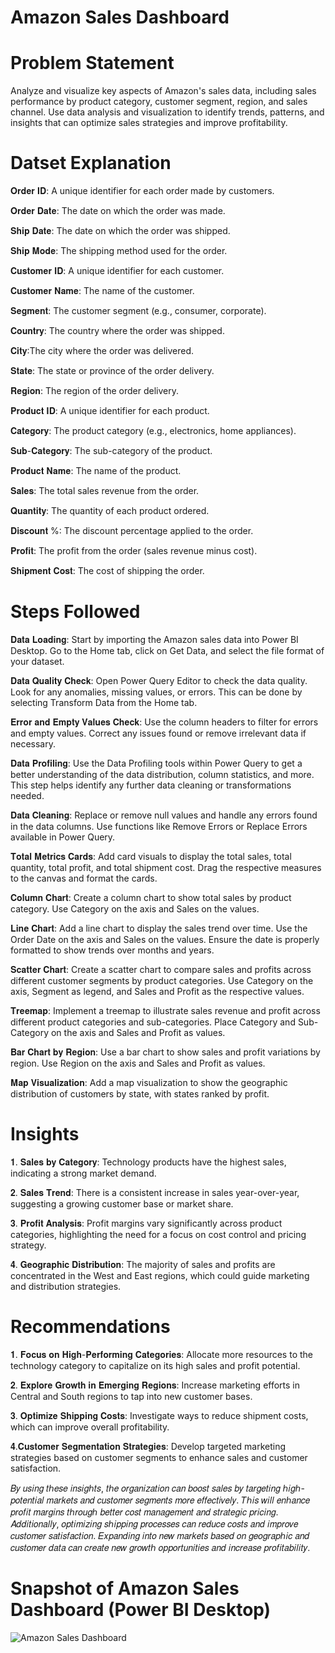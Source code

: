 # Amazon Sales Dashboard

# Problem Statement
Analyze and visualize key aspects of Amazon's sales data, including sales performance by product category, customer segment, region, and sales channel. Use data analysis and visualization to identify trends, patterns, and insights that can optimize sales strategies and improve profitability.

# Datset Explanation
𝐎𝐫𝐝𝐞𝐫 𝐈𝐃: A unique identifier for each order made by customers.

𝐎𝐫𝐝𝐞𝐫 𝐃𝐚𝐭𝐞: The date on which the order was made.

𝐒𝐡𝐢𝐩 𝐃𝐚𝐭𝐞: The date on which the order was shipped.

𝐒𝐡𝐢𝐩 𝐌𝐨𝐝𝐞: The shipping method used for the order.

𝐂𝐮𝐬𝐭𝐨𝐦𝐞𝐫 𝐈𝐃: A unique identifier for each customer.

𝐂𝐮𝐬𝐭𝐨𝐦𝐞𝐫 𝐍𝐚𝐦𝐞: The name of the customer.

𝐒𝐞𝐠𝐦𝐞𝐧𝐭: The customer segment (e.g., consumer, corporate).

𝐂𝐨𝐮𝐧𝐭𝐫𝐲: The country where the order was shipped.

𝐂𝐢𝐭𝐲:The city where the order was delivered.

𝐒𝐭𝐚𝐭𝐞: The state or province of the order delivery.

𝐑𝐞𝐠𝐢𝐨𝐧: The region of the order delivery.

𝐏𝐫𝐨𝐝𝐮𝐜𝐭 𝐈𝐃: A unique identifier for each product.

𝐂𝐚𝐭𝐞𝐠𝐨𝐫𝐲: The product category (e.g., electronics, home appliances).

𝐒𝐮𝐛-𝐂𝐚𝐭𝐞𝐠𝐨𝐫𝐲: The sub-category of the product.

𝐏𝐫𝐨𝐝𝐮𝐜𝐭 𝐍𝐚𝐦𝐞: The name of the product.

𝐒𝐚𝐥𝐞𝐬: The total sales revenue from the order.

𝐐𝐮𝐚𝐧𝐭𝐢𝐭𝐲: The quantity of each product ordered.

𝐃𝐢𝐬𝐜𝐨𝐮𝐧𝐭 %: The discount percentage applied to the order.

𝐏𝐫𝐨𝐟𝐢𝐭: The profit from the order (sales revenue minus cost).

𝐒𝐡𝐢𝐩𝐦𝐞𝐧𝐭 𝐂𝐨𝐬𝐭: The cost of shipping the order.

# Steps Followed
𝐃𝐚𝐭𝐚 𝐋𝐨𝐚𝐝𝐢𝐧𝐠:
Start by importing the Amazon sales data into Power BI Desktop. Go to the Home tab, click on Get Data, and select the file format of your dataset.

𝐃𝐚𝐭𝐚 𝐐𝐮𝐚𝐥𝐢𝐭𝐲 𝐂𝐡𝐞𝐜𝐤:
Open Power Query Editor to check the data quality. Look for any anomalies, missing values, or errors. This can be done by selecting Transform Data from the Home tab.

𝐄𝐫𝐫𝐨𝐫 𝐚𝐧𝐝 𝐄𝐦𝐩𝐭𝐲 𝐕𝐚𝐥𝐮𝐞𝐬 𝐂𝐡𝐞𝐜𝐤:
Use the column headers to filter for errors and empty values. Correct any issues found or remove irrelevant data if necessary.

𝐃𝐚𝐭𝐚 𝐏𝐫𝐨𝐟𝐢𝐥𝐢𝐧𝐠:
Use the Data Profiling tools within Power Query to get a better understanding of the data distribution, column statistics, and more. This step helps identify any further data cleaning or transformations needed.

𝐃𝐚𝐭𝐚 𝐂𝐥𝐞𝐚𝐧𝐢𝐧𝐠:
Replace or remove null values and handle any errors found in the data columns. Use functions like Remove Errors or Replace Errors available in Power Query.

𝐓𝐨𝐭𝐚𝐥 𝐌𝐞𝐭𝐫𝐢𝐜𝐬 𝐂𝐚𝐫𝐝𝐬:
Add card visuals to display the total sales, total quantity, total profit, and total shipment cost. Drag the respective measures to the canvas and format the cards.

𝐂𝐨𝐥𝐮𝐦𝐧 𝐂𝐡𝐚𝐫𝐭:
Create a column chart to show total sales by product category. Use Category on the axis and Sales on the values.

𝐋𝐢𝐧𝐞 𝐂𝐡𝐚𝐫𝐭:
Add a line chart to display the sales trend over time. Use the Order Date on the axis and Sales on the values. Ensure the date is properly formatted to show trends over months and years.

𝐒𝐜𝐚𝐭𝐭𝐞𝐫 𝐂𝐡𝐚𝐫𝐭:
Create a scatter chart to compare sales and profits across different customer segments by product categories. Use Category on the axis, Segment as legend, and Sales and Profit as the respective values.

𝐓𝐫𝐞𝐞𝐦𝐚𝐩:
Implement a treemap to illustrate sales revenue and profit across different product categories and sub-categories. Place Category and Sub-Category on the axis and Sales and Profit as values.

𝐁𝐚𝐫 𝐂𝐡𝐚𝐫𝐭 𝐛𝐲 𝐑𝐞𝐠𝐢𝐨𝐧:
Use a bar chart to show sales and profit variations by region. Use Region on the axis and Sales and Profit as values.

𝐌𝐚𝐩 𝐕𝐢𝐬𝐮𝐚𝐥𝐢𝐳𝐚𝐭𝐢𝐨𝐧:
Add a map visualization to show the geographic distribution of customers by state, with states ranked by profit.

# Insights
𝟏. 𝐒𝐚𝐥𝐞𝐬 𝐛𝐲 𝐂𝐚𝐭𝐞𝐠𝐨𝐫𝐲: 
Technology products have the highest sales, indicating a strong market demand.

𝟐. 𝐒𝐚𝐥𝐞𝐬 𝐓𝐫𝐞𝐧𝐝:
There is a consistent increase in sales year-over-year, suggesting a growing customer base or market share.

𝟑. 𝐏𝐫𝐨𝐟𝐢𝐭 𝐀𝐧𝐚𝐥𝐲𝐬𝐢𝐬:
Profit margins vary significantly across product categories, highlighting the need for a focus on cost control and pricing strategy.

𝟒. 𝐆𝐞𝐨𝐠𝐫𝐚𝐩𝐡𝐢𝐜 𝐃𝐢𝐬𝐭𝐫𝐢𝐛𝐮𝐭𝐢𝐨𝐧:
The majority of sales and profits are concentrated in the West and East regions, which could guide marketing and distribution strategies.

# Recommendations
𝟏. 𝐅𝐨𝐜𝐮𝐬 𝐨𝐧 𝐇𝐢𝐠𝐡-𝐏𝐞𝐫𝐟𝐨𝐫𝐦𝐢𝐧𝐠 𝐂𝐚𝐭𝐞𝐠𝐨𝐫𝐢𝐞𝐬:
Allocate more resources to the technology category to capitalize on its high sales and profit potential.

𝟐. 𝐄𝐱𝐩𝐥𝐨𝐫𝐞 𝐆𝐫𝐨𝐰𝐭𝐡 𝐢𝐧 𝐄𝐦𝐞𝐫𝐠𝐢𝐧𝐠 𝐑𝐞𝐠𝐢𝐨𝐧𝐬:
Increase marketing efforts in Central and South regions to tap into new customer bases.

𝟑. 𝐎𝐩𝐭𝐢𝐦𝐢𝐳𝐞 𝐒𝐡𝐢𝐩𝐩𝐢𝐧𝐠 𝐂𝐨𝐬𝐭𝐬: Investigate ways to reduce shipment costs, which can improve overall profitability.

𝟒.𝐂𝐮𝐬𝐭𝐨𝐦𝐞𝐫 𝐒𝐞𝐠𝐦𝐞𝐧𝐭𝐚𝐭𝐢𝐨𝐧 𝐒𝐭𝐫𝐚𝐭𝐞𝐠𝐢𝐞𝐬: Develop targeted marketing strategies based on customer segments to enhance sales and customer satisfaction.

𝐵𝑦 𝑢𝑠𝑖𝑛𝑔 𝑡ℎ𝑒𝑠𝑒 𝑖𝑛𝑠𝑖𝑔ℎ𝑡𝑠, 𝑡ℎ𝑒 𝑜𝑟𝑔𝑎𝑛𝑖𝑧𝑎𝑡𝑖𝑜𝑛 𝑐𝑎𝑛 𝑏𝑜𝑜𝑠𝑡 𝑠𝑎𝑙𝑒𝑠 𝑏𝑦 𝑡𝑎𝑟𝑔𝑒𝑡𝑖𝑛𝑔 ℎ𝑖𝑔ℎ-𝑝𝑜𝑡𝑒𝑛𝑡𝑖𝑎𝑙 𝑚𝑎𝑟𝑘𝑒𝑡𝑠 𝑎𝑛𝑑 𝑐𝑢𝑠𝑡𝑜𝑚𝑒𝑟 𝑠𝑒𝑔𝑚𝑒𝑛𝑡𝑠 𝑚𝑜𝑟𝑒 𝑒𝑓𝑓𝑒𝑐𝑡𝑖𝑣𝑒𝑙𝑦. 𝑇ℎ𝑖𝑠 𝑤𝑖𝑙𝑙 𝑒𝑛ℎ𝑎𝑛𝑐𝑒 𝑝𝑟𝑜𝑓𝑖𝑡 𝑚𝑎𝑟𝑔𝑖𝑛𝑠 𝑡ℎ𝑟𝑜𝑢𝑔ℎ 𝑏𝑒𝑡𝑡𝑒𝑟 𝑐𝑜𝑠𝑡 𝑚𝑎𝑛𝑎𝑔𝑒𝑚𝑒𝑛𝑡 𝑎𝑛𝑑 𝑠𝑡𝑟𝑎𝑡𝑒𝑔𝑖𝑐 𝑝𝑟𝑖𝑐𝑖𝑛𝑔. 𝐴𝑑𝑑𝑖𝑡𝑖𝑜𝑛𝑎𝑙𝑙𝑦, 𝑜𝑝𝑡𝑖𝑚𝑖𝑧𝑖𝑛𝑔 𝑠ℎ𝑖𝑝𝑝𝑖𝑛𝑔 𝑝𝑟𝑜𝑐𝑒𝑠𝑠𝑒𝑠 𝑐𝑎𝑛 𝑟𝑒𝑑𝑢𝑐𝑒 𝑐𝑜𝑠𝑡𝑠 𝑎𝑛𝑑 𝑖𝑚𝑝𝑟𝑜𝑣𝑒 𝑐𝑢𝑠𝑡𝑜𝑚𝑒𝑟 𝑠𝑎𝑡𝑖𝑠𝑓𝑎𝑐𝑡𝑖𝑜𝑛. 𝐸𝑥𝑝𝑎𝑛𝑑𝑖𝑛𝑔 𝑖𝑛𝑡𝑜 𝑛𝑒𝑤 𝑚𝑎𝑟𝑘𝑒𝑡𝑠 𝑏𝑎𝑠𝑒𝑑 𝑜𝑛 𝑔𝑒𝑜𝑔𝑟𝑎𝑝ℎ𝑖𝑐 𝑎𝑛𝑑 𝑐𝑢𝑠𝑡𝑜𝑚𝑒𝑟 𝑑𝑎𝑡𝑎 𝑐𝑎𝑛 𝑐𝑟𝑒𝑎𝑡𝑒 𝑛𝑒𝑤 𝑔𝑟𝑜𝑤𝑡ℎ 𝑜𝑝𝑝𝑜𝑟𝑡𝑢𝑛𝑖𝑡𝑖𝑒𝑠 𝑎𝑛𝑑 𝑖𝑛𝑐𝑟𝑒𝑎𝑠𝑒 𝑝𝑟𝑜𝑓𝑖𝑡𝑎𝑏𝑖𝑙𝑖𝑡𝑦.


# Snapshot of Amazon Sales Dashboard (Power BI Desktop)
![Amazon Sales Dashboard](https://github.com/user-attachments/assets/74f6a7d2-aa0f-4633-adca-0c55594162fa)


